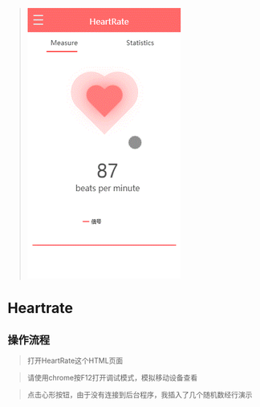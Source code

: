> ![image](https://github.com/caozhong1996/Heartrate/blob/master/show.gif)

# Heartrate

## 操作流程
> 打开HeartRate这个HTML页面

> 请使用chrome按F12打开调试模式，模拟移动设备查看

> 点击心形按钮，由于没有连接到后台程序，我插入了几个随机数经行演示
